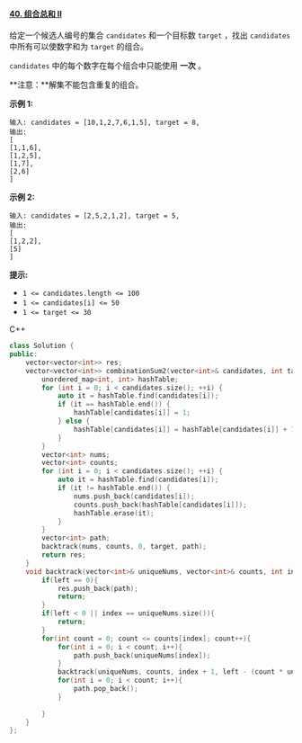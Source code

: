 #### [40. 组合总和 II](https://leetcode-cn.com/problems/combination-sum-ii/)

给定一个候选人编号的集合 `candidates` 和一个目标数 `target` ，找出 `candidates` 中所有可以使数字和为 `target` 的组合。

`candidates` 中的每个数字在每个组合中只能使用 **一次** 。

**注意：**解集不能包含重复的组合。 

 

**示例 1:**

```
输入: candidates = [10,1,2,7,6,1,5], target = 8,
输出:
[
[1,1,6],
[1,2,5],
[1,7],
[2,6]
]
```

**示例 2:**

```
输入: candidates = [2,5,2,1,2], target = 5,
输出:
[
[1,2,2],
[5]
]
```

 

**提示:**

- `1 <= candidates.length <= 100`
- `1 <= candidates[i] <= 50`
- `1 <= target <= 30`



C++

```c++
class Solution {
public:
    vector<vector<int>> res;
    vector<vector<int>> combinationSum2(vector<int>& candidates, int target) {
        unordered_map<int, int> hashTable;
        for (int i = 0; i < candidates.size(); ++i) {
            auto it = hashTable.find(candidates[i]);
            if (it == hashTable.end()) {
                hashTable[candidates[i]] = 1;
            } else {
                hashTable[candidates[i]] = hashTable[candidates[i]] + 1;
            }
        }
        vector<int> nums;
        vector<int> counts;
        for (int i = 0; i < candidates.size(); ++i) {
            auto it = hashTable.find(candidates[i]);
            if (it != hashTable.end()) {
                nums.push_back(candidates[i]);
                counts.push_back(hashTable[candidates[i]]);
                hashTable.erase(it);
            } 
        }
        vector<int> path;
        backtrack(nums, counts, 0, target, path);
        return res;
    }
    void backtrack(vector<int>& uniqueNums, vector<int>& counts, int index, int left, vector<int>& path){
        if(left == 0){
            res.push_back(path);
            return;
        }
        if(left < 0 || index == uniqueNums.size()){
            return;
        }
        for(int count = 0; count <= counts[index]; count++){
            for(int i = 0; i < count; i++){
                path.push_back(uniqueNums[index]);
            }
            backtrack(uniqueNums, counts, index + 1, left - (count * uniqueNums[index]), path);
            for(int i = 0; i < count; i++){
                path.pop_back();
            }
            
        }
    }
};
```

